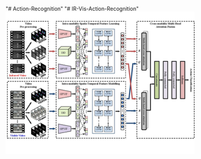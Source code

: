 "# Action-Recognition" 
"# IR-Vis-Action-Recognition" 
![image_alt](https://github.com/jvdgit/Action-Recognition/blob/3b04fc45d5672ec5f4e6670e4a57a8d897877819/architecture.jpg)
